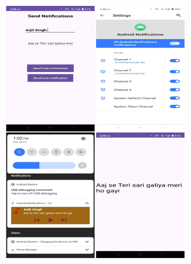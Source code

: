<p align = left>
<img src="https://github.com/visu512/Android-Notifications/blob/4ce22215a8cc0c0801edad53af5f28ae0882d809/WhatsApp%20Image%202024-10-08%20at%2014.46.50_93cb471b.jpg" width="240" height="340"/>
<img src="https://github.com/visu512/Android-Notifications/blob/4ce22215a8cc0c0801edad53af5f28ae0882d809/WhatsApp%20Image%202024-10-08%20at%2014.45.03_6454d981.jpg " width="240" height="340"/>
<img src="https://github.com/visu512/Android-Notifications/blob/4ce22215a8cc0c0801edad53af5f28ae0882d809/WhatsApp%20Image%202024-10-08%20at%2014.45.03_2e411f51.jpg" width="240" height="340"/>
<img src="https://github.com/visu512/Android-Notifications/blob/4ce22215a8cc0c0801edad53af5f28ae0882d809/WhatsApp%20Image%202024-10-08%20at%2014.45.04_9a162a77.jpg " width="240" height="340"/>

</p>
